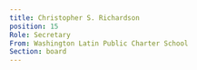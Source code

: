 ```yaml
---
title: Christopher S. Richardson
position: 15
Role: Secretary
From: Washington Latin Public Charter School
Section: board
---
```


